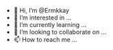 - 👋 Hi, I’m @Ermkkay
- 👀 I’m interested in ...
- 🌱 I’m currently learning ...
- 💞️ I’m looking to collaborate on ...
- 📫 How to reach me ...

<!---
Ermkkay/Ermkkay is a ✨ special ✨ repository because its `README.md` (this file) appears on your GitHub profile.
You can click the Preview link to take a look at your changes.
--->
